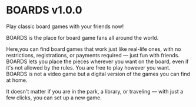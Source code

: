 # BOARDS v1.0.0

Play classic board games with your friends now!

BOARDS is the place for board game fans all around the world.

Here,you can find board games that work just like real-life ones, with no restrictions, registrations, or payments required — just fun with friends. BOARDS lets you place the pieces wherever you want on the board, even if it's not allowed by the rules. You are free to play however you want. BOARDS is not a video game but a digital version of the games you can find at home.

It doesn't matter if you are in the park, a library, or traveling — with just a few clicks, you can set up a new game.
